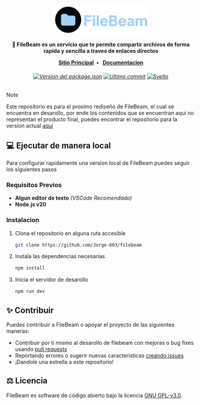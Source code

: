 <br />
<div align="center">
  <a href="https://github.com/Jorge-603/filebeam">
    <img src=".github/assets/logo_alt.png" alt="Logo de FileBeam" height="80">
  </a>

  
  <p align="center">
  <strong>
  📁 FileBeam es un servicio que te permite compartir archivos de forma rapida y sencilla a traves de enlaces directos
  </strong>
  <div>
  </div>
  </p>
    <div>
  <strong>
  <a href="https://filebeam.xyz">Sitio Principal</a> • 
  <a href="https://docs.filebeam.xyz">Documentacion</a>
  </strong>
  <h6>
  <a href="https://github.com/Jorge-603/filebeam/"><img alt="Version del package.json" src="https://img.shields.io/github/package-json/v/Jorge-603/filebeam?style=flat-square"></a>
  <a href="https://github.com/Jorge-603/filebeam/commits/main/"><img alt="Ultimo commit" src="https://img.shields.io/github/last-commit/Jorge-603/filebeam?style=flat-square"></a>
  <a href="https://svelte.dev/"><img alt="Svelte" src="https://img.shields.io/badge/svelte-FF3E00?style=flat-square&logo=svelte&logoColor=white"></a>
  </div>
</div>

> [!NOTE]
> Este repositorio es para el proximo rediseño de FileBeam, el cual se encuentra en desarollo, por ende los contenidos que se encuentran aqui no representan el producto final, puedes encontrar el repositorio para la version actual [aqui](https://github.com/xXJorge603Xx/filebeam-laravel)

## 💻 Ejecutar de manera local

Para configurar rapidamente una version local de FileBeam puedes seguir los siguientes pasos

### Requisitos Previos

* **Algun editor de texto** *(VSCode Recomendado)*
* **Node.js v20**

### Instalacion

1. Clona el repositorio en alguna ruta accesible
   ```sh
   git clone https://github.com/Jorge-603/filebeam
   ```
2. Instala las dependencias necesarias
   ```sh
   npm install
   ```
3. Inicia el servidor de desarollo
   ```sh
   npm run dev
   ```

## ✨ Contribuir

Puedes contribuir a FileBeam o apoyar el proyecto de las siguientes maneras:

* Contribuir por ti mismo al desarollo de filebeam con mejoras o bug fixes usando [pull requests](https://github.com/filebeam/filebeam/pulls)
* Reportando errores o sugerir nuevas caracteristicas [creando issues](https://github.com/filebeam/filebeam/issues/new)
* ¡Dandole una estrella a este repositorio!

## ⚖️ Licencia

FileBeam es software de código abierto bajo la licencia [GNU GPL-v3.0](https://github.com/filebeam/filebeam/blob/main/LICENSE).
